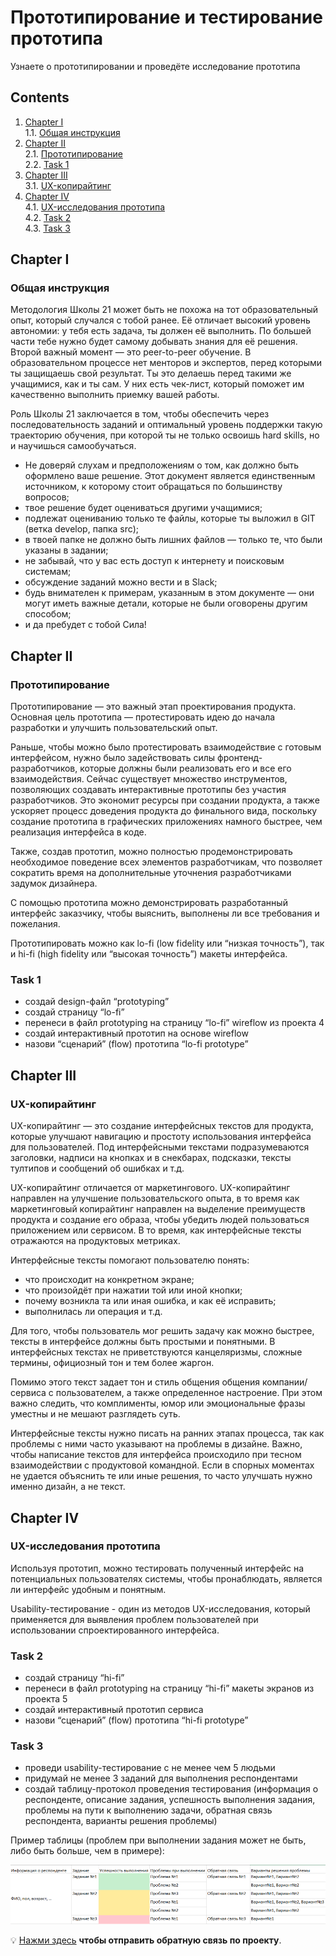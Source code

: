 # Прототипирование и тестирование прототипа
Узнаете о прототипировании и проведёте исследование прототипа

## Contents

1. [Chapter I](#chapter-i) \
    1.1. [Общая инструкция](#общая-инструкция) 
2. [Chapter II](#chapter-ii) \
    2.1. [Прототипирование](#прототипирование) \
    2.2. [Task 1](#task-1) 
3. [Chapter III](#chapter-iii) \
    3.1. [UX-копирайтинг](#ux-копирайтинг)
4. [Chapter IV](#chapter-iv) \
    4.1. [UX-исследования прототипа](#ux-исследования-прототипа) \
    4.2. [Task 2](#task-2) \
    4.3. [Task 3](#task-3)

<h2 id="chapter-i">Chapter I</h2> 
<h3 id="общая-инструкция">Общая инструкция</h3>

Методология Школы 21 может быть не похожа на тот образовательный опыт, который случался с тобой ранее. Её отличает высокий уровень автономии: у тебя есть задача, ты должен её выполнить. По большей части тебе нужно будет самому добывать знания для её решения. Второй важный момент — это peer-to-peer обучение. В образовательном процессе нет менторов и экспертов, перед которыми ты защищаешь свой результат. Ты это делаешь перед такими же учащимися, как и ты сам. У них есть чек-лист, который поможет им качественно выполнить приемку вашей работы.

Роль Школы 21 заключается в том, чтобы обеспечить через последовательность заданий и оптимальный уровень поддержки такую траекторию обучения, при которой ты не только освоишь hard skills, но и научишься самообучаться.

- Не доверяй слухам и предположениям о том, как должно быть оформлено ваше решение. Этот документ является единственным источником, к которому стоит обращаться по большинству вопросов;
- твое решение будет оцениваться другими учащимися;
- подлежат оцениванию только те файлы, которые ты выложил в GIT (ветка develop, папка src);
- в твоей папке не должно быть лишних файлов — только те, что были указаны в задании;
- не забывай, что у вас есть доступ к интернету и поисковым системам;
- обсуждение заданий можно вести и в Slack;
- будь внимателен к примерам, указанным в этом документе — они могут иметь важные детали, которые не были оговорены другим способом;
- и да пребудет с тобой Сила!


<h2 id="chapter-ii">Chapter II</h2>

<h3 id="прототипирование">Прототипирование</h3>

Прототипирование — это важный этап проектирования продукта. Основная цель прототипа — протестировать идею до начала разработки и улучшить пользовательский опыт.

Раньше, чтобы можно было протестировать взаимодействие с готовым интерфейсом, нужно было задействовать силы фронтенд-разработчиков, которые должны были реализовать его и все его взаимодействия. Сейчас существует множество инструментов, позволяющих создавать интерактивные прототипы без участия разработчиков. Это экономит ресурсы при создании продукта, а также ускоряет процесс доведения продукта до финального вида, поскольку создание прототипа в графических приложениях намного быстрее, чем реализация интерфейса в коде.

Также, создав прототип, можно полностью продемонстрировать необходимое поведение всех элементов разработчикам, что позволяет сократить время на дополнительные уточнения разработчиками задумок дизайнера.

С помощью прототипа можно демонстрировать разработанный интерфейс заказчику, чтобы выяснить, выполнены ли все требования и пожелания.

Прототипировать можно как lo-fi (low fidelity или “низкая точность”), так и hi-fi (high fidelity или “высокая точность”) макеты интерфейса.


<h3 id="task-1">Task 1</h3>

* создай design-файл “prototyping”
* создай страницу “lo-fi”
* перенеси в файл prototyping на страницу “lo-fi” wireflow из проекта 4
* создай интерактивный прототип на основе wireflow
*  назови “сценарий” (flow) прототипа “lo-fi prototype”

<h2 id="chapter-iii">Chapter III</h2>

<h3 id="UX-копирайтинг">UX-копирайтинг</h3>

UX-копирайтинг — это создание интерфейсных текстов для продукта, которые улучшают навигацию и простоту использования интерфейса для пользователей. Под интерфейсными текстами подразумеваются заголовки, надписи на кнопках и в снекбарах, подсказки, тексты тултипов и сообщений об ошибках и т.д.

UX-копирайтинг отличается от маркетингового. UX-копирайтинг направлен на улучшение пользовательского опыта, в то время как маркетинговый копирайтинг направлен на выделение преимуществ продукта и создание его образа, чтобы убедить людей пользоваться приложением или сервисом. В то время, как интерфейсные тексты отражаются на продуктовых метриках.

Интерфейсные тексты помогают пользователю понять:
* что происходит на конкретном экране;
* что произойдёт при нажатии той или иной кнопки;
* почему возникла та или иная ошибка, и как её исправить;
* выполнилась ли операция и т.д.

Для того, чтобы пользователь мог решить задачу как можно быстрее, тексты в интерфейсе должны быть простыми и понятными. В интерфейсных текстах не приветствуются канцеляризмы, сложные термины, официозный тон и тем более жаргон.

Помимо этого текст задает тон и стиль общения общения компании/сервиса с пользователем, а также определенное настроение. При этом важно следить, что комплименты, юмор или эмоциональные фразы уместны и не мешают разглядеть суть.

Интерфейсные тексты нужно писать на ранних этапах процесса, так как проблемы с ними часто указывают на проблемы в дизайне. Важно, чтобы написание текстов для интерфейса происходило при тесном взаимодействии с продуктовой командной. Если в спорных моментах не удается объяснить те или иные решения, то часто улучшать нужно именно дизайн, а не текст.

<h2 id="chapter-iv">Chapter IV</h2>

<h3 id="ux-исследования-прототипа">UX-исследования прототипа</h3>

Используя прототип, можно тестировать полученный интерфейс на потенциальных пользователях системы, чтобы пронаблюдать, является ли интерфейс удобным и понятным.

Usability-тестирование - один из методов UX-исследования, который применяется для выявления проблем пользователей при использовании спроектированного интерфейса.

<h3 id="task-2">Task 2</h3>

* создай страницу “hi-fi”
* перенеси в файл prototyping на страницу “hi-fi” макеты экранов из проекта 5
* создай интерактивный прототип сервиса
* назови “сценарий” (flow) прототипа “hi-fi prototype”

<h3 id="task-3">Task 3</h3>

* проведи usability-тестирование с не менее чем 5 людьми
* придумай не менее 3 заданий для выполнения респондентами
* создай таблицу-протокол проведения тестирования (информация о респонденте, описание задания, успешность выполнения задания, проблемы на пути к выполнению задачи, обратная связь респондента, варианты решения проблемы)

Пример таблицы (проблем при выполнении задания может не быть, либо быть больше, чем в примере):

![usability_table](misc/images/usability_table.png)


💡 [Нажми здесь](https://forms.gle/K8GL68w6aaRkS1Fn8) **чтобы отправить обратную связь по проекту**. 








